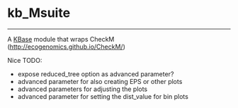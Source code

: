 
# kb_Msuite
---

A [KBase](https://kbase.us) module that wraps CheckM (http://ecogenomics.github.io/CheckM/)

Nice TODO:
 - expose reduced_tree option as advanced parameter?
 - advanced parameter for also creating EPS or other plots
 - advanced parameters for adjusting the plots
 - advanced parameter for setting the dist_value for bin plots


